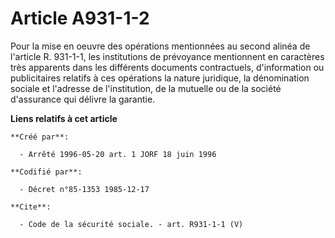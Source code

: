 # Article A931-1-2

Pour la mise en oeuvre des opérations mentionnées au second alinéa de l'article R. 931-1-1, les institutions de prévoyance
mentionnent en caractères très apparents dans les différents documents contractuels, d'information ou publicitaires relatifs
à ces opérations la nature juridique, la dénomination sociale et l'adresse de l'institution, de la mutuelle ou de la société
d'assurance qui délivre la garantie.

**Liens relatifs à cet article**

	**Créé par**:

	  - Arrêté 1996-05-20 art. 1 JORF 18 juin 1996

	**Codifié par**:

	  - Décret n°85-1353 1985-12-17

	**Cite**:

	  - Code de la sécurité sociale. - art. R931-1-1 (V)
